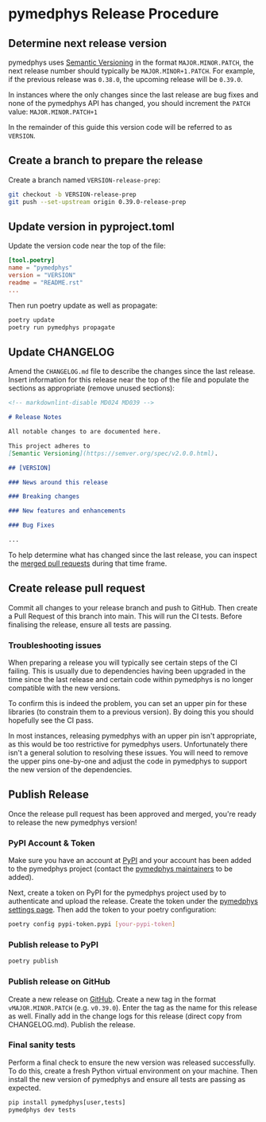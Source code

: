 # pymedphys Release Procedure

## Determine next release version

pymedphys uses [Semantic Versioning](https://semver.org/spec/v2.0.0.html) in the format `MAJOR.MINOR.PATCH`, the next release number should typically be `MAJOR.MINOR+1.PATCH`. For example, if the previous release was `0.38.0`, the upcoming release will be `0.39.0`.

In instances where the only changes since the last release are bug fixes and none of the pymedphys API has changed, you should increment the `PATCH` value: `MAJOR.MINOR.PATCH+1`

In the remainder of this guide this version code will be referred to as `VERSION`.

## Create a branch to prepare the release

Create a branch named `VERSION-release-prep`:

```bash
git checkout -b VERSION-release-prep
git push --set-upstream origin 0.39.0-release-prep
```

## Update version in pyproject.toml

Update the version code near the top of the file:

```toml
[tool.poetry]
name = "pymedphys"
version = "VERSION"
readme = "README.rst"
...
```

Then run poetry update as well as propagate:

```bash
poetry update
poetry run pymedphys propagate
```

## Update CHANGELOG

Amend the `CHANGELOG.md` file to describe the changes since the last release. Insert information for this release near the top of the file and populate the sections as appropriate (remove unused sections):

```markdown
<!-- markdownlint-disable MD024 MD039 -->

# Release Notes

All notable changes to are documented here.

This project adheres to
[Semantic Versioning](https://semver.org/spec/v2.0.0.html).

## [VERSION]

### News around this release

### Breaking changes

### New features and enhancements

### Bug Fixes

...
```

To help determine what has changed since the last release, you can inspect the [merged pull requests](https://github.com/pymedphys/pymedphys/pulls?q=is%3Apr+is%3Amerged) during that time frame.

## Create release pull request

Commit all changes to your release branch and push to GitHub. Then create a Pull Request of this branch into main. This will run the CI tests. Before finalising the release, ensure all tests are passing.

### Troubleshooting issues

When preparing a release you will typically see certain steps of the CI failing. This is usually due to dependencies having been upgraded in the time since the last release and certain code within pymedphys is no longer compatible with the new versions.

To confirm this is indeed the problem, you can set an upper pin for these libraries (to constrain them to a previous version). By doing this you should hopefully see the CI pass.

In most instances, releasing pymedphys with an upper pin isn't appropriate, as this would be too restrictive for pymedphys users. Unfortunately there isn't a general solution to resolving these issues. You will need to remove the upper pins one-by-one and adjust the code in pymedphys to support the new version of the dependencies.

## Publish Release

Once the release pull request has been approved and merged, you're ready to release the new pymedphys version!

### PyPI Account & Token

Make sure you have an account at [PyPI](https://www.pypi.org) and your account has been added to the pymedphys project (contact the [pymedphys maintainers](https://github.com/pymedphys/pymedphys#maintainers) to be added).

Next, create a token on PyPI for the pymedphys project used by to authenticate and upload the release. Create the token under the [pymedphys settings page](https://pypi.org/manage/project/pymedphys/settings/). Then add the token to your poetry configuration:

```bash
poetry config pypi-token.pypi [your-pypi-token]
```

### Publish release to PyPI

```bash
poetry publish
```

### Publish release on GitHub

Create a new release on [GitHub](https://github.com/pymedphys/pymedphys/releases). Create a new tag in the format `vMAJOR.MINOR.PATCH` (e.g. `v0.39.0`). Enter the tag as the name for this release as well. Finally add in the change logs for this release (direct copy from CHANGELOG.md). Publish the release.

### Final sanity tests

Perform a final check to ensure the new version was released successfully. To do this, create a fresh Python virtual environment on your machine. Then install the new version of pymedphys and ensure all tests are passing as expected.

```python
pip install pymedphys[user,tests]
pymedphys dev tests
```
